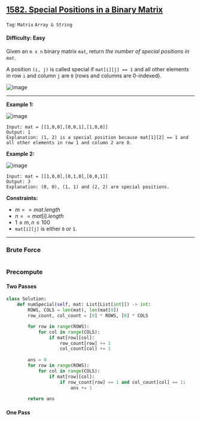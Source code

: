 ## [1582. Special Positions in a Binary Matrix](https://leetcode.com/problems/special-positions-in-a-binary-matrix)

```Tag```: ```Matrix``` ```Array & String```

#### Difficulty: Easy

Given an ```m x n``` binary matrix ```mat```, return _the number of special positions in ```mat```_.

A position ```(i, j)``` is called special if ```mat[i][j] == 1``` and all other elements in row ```i``` and column ```j``` are ```0``` (rows and columns are 0-indexed).

![image](https://github.com/quananhle/Python/assets/35042430/1a87ad98-5d6d-48cc-b8ae-78f3cfd5a3d4)

---

__Example 1:__

![image](https://github.com/quananhle/Python/assets/35042430/413ec753-7a29-4a25-b9ba-907bc2f0a360)
```
Input: mat = [[1,0,0],[0,0,1],[1,0,0]]
Output: 1
Explanation: (1, 2) is a special position because mat[1][2] == 1 and all other elements in row 1 and column 2 are 0.
```

__Example 2:__

![image](https://github.com/quananhle/Python/assets/35042430/1fb4db5d-e345-4355-9f21-5f15c7410694)
```
Input: mat = [[1,0,0],[0,1,0],[0,0,1]]
Output: 3
Explanation: (0, 0), (1, 1) and (2, 2) are special positions.
```

__Constraints:__

- $m == mat.length$
- $n == mat[i].length$
- $1 \le m, n \le 100$
- ```mat[i][j]``` is either ```0``` or ```1```.

---

### Brute Force

```Python

```

### Precompute

#### Two Passes

```Python
class Solution:
    def numSpecial(self, mat: List[List[int]]) -> int:
        ROWS, COLS = len(mat), len(mat[0])
        row_count, col_count = [0] * ROWS, [0] * COLS

        for row in range(ROWS):
            for col in range(COLS):
                if mat[row][col]:
                    row_count[row] += 1
                    col_count[col] += 1
        
        ans = 0
        for row in range(ROWS):
            for col in range(COLS):
                if mat[row][col]:
                    if row_count[row] == 1 and col_count[col] == 1:
                        ans += 1
        
        return ans
```

#### One Pass

```Python

```
